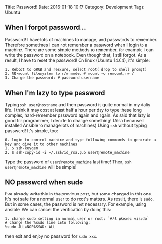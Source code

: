 Title: Password!
Date: 2016-01-18 10:17
Category: Development
Tags: Ubuntu

## When I forgot password...

Password! I have lots of machines to manage, and passwords to remember. Therefore sometimes I can not remember a password when I login to a machine. There are some simple methods to remember, for example I can write the password on a notebook. Even though that, I still forgot. As a result, I have to reset the password! On linux (Ubuntu 14.04), it's simple:

    1. Reboot to GRUB and rescure, select root( drop to shell prompt)
    2. RE-mount filesystem to r/w mode: # mount -o remount,rw /
    3. Change the password: # password username
    
    
## When I'm lazy to type password

Typing `ssh user@hostname` and then password is quite normal in my daliy life. I think it may cost at least half a hour per day to type these long, complex, hard-remember password again and again. As said that lazy is good for programmer, I decide to change something! (Also because I installed Ansible to manage lots of machines) Using `ssh` without typing password! It's simple, too:

    0. login to control machine and type following commands to generate a key and give it to other machines
    1. $ ssh-keygen
    2. $ ssh-copy-id -i ~/.ssh/id_rsa.pub user@remote_machine
    
Type the password of `user@remote_machine` last time! Then, `ssh user@remote_machine` will be simple! 

## NO password when sudo

I've already write this in the previous post, but some changed in this one. It's not safe for a normal user to do root's matters. As result, there is `sudo`. But in some cases, the password is not necessary. For example, using ansible. We can cancel the verification by doing this:

    1. change sudo setting in normal user or root: `#/$ pkexec visudo`
    # change the %sudo line into following:
    %sudo ALL=NOPASSWD: ALL

then exit and enjoy no password for `sudo xxx`.
